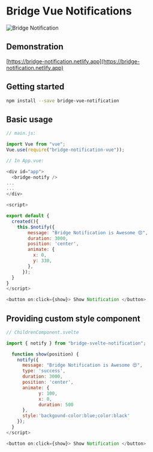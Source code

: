 # Bridge Vue Notifications

![Bridge Notification](https://user-images.githubusercontent.com/41295276/79585406-60ed7280-80ed-11ea-8b6c-864dbd14dad9.png)

## Demonstration

[https://bridge-notification.netlify.app](https://bridge-notification.netlify.app)

## Getting started

```bash
npm install --save bridge-vue-notification
```

## Basic usage

```javascript
// main.js:

import Vue from "vue";
Vue.use(require("bridge-notification-vue"));
```

```javascript
// In App.vue:

<div id="app">
  <bridge-notify />
...
...
</div>

<script>

export default {
  created(){
    this.$notify({
        message: "Bridge Notification is Awesome 😍",
        duration: 3000,
        position: 'center',
        animate: {
          x: 0,
          y: 330,
        },
      });
  }
}
</script>

<button on:click={show}> Show Notification </button>
```

## Providing custom style component

```javascript
// ChildrenComponent.svelte

import { notify } from "bridge-svelte-notification";

  function show(position) {
    notify({
      message: "Bridge Notification is Awesome 😍",
      type: 'success',
      duration: 3000,
      position: 'center',
      animate: {
            y: 100,
            x: 0,
            duration: 500
      },
      style:'backgound-color:blue;color:black'
    });
  }
</script>

<button on:click={show}> Show Notification </button>
```
